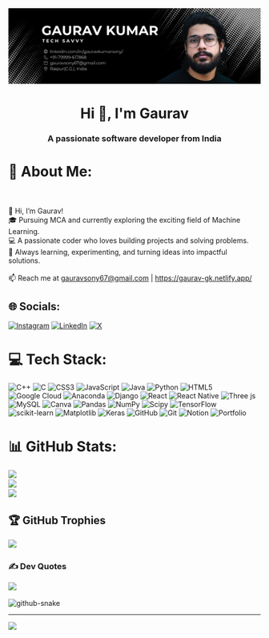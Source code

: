 <img src="banner.png" alt="Updated Image" />

<h1 align="center">Hi 👋, I'm Gaurav</h1>
<h3 align="center">A passionate software developer from India</h3>

 # 💫 About Me:
<br><br>👋 Hi, I’m Gaurav!<br>🎓 Pursuing MCA and currently exploring the exciting field of Machine Learning.<br>💻 A passionate coder who loves building projects and solving problems.<br>🌟 Always learning, experimenting, and turning ideas into impactful solutions.<br><br>📫 Reach me at gauravsony67@gmail.com | https://gaurav-gk.netlify.app/


## 🌐 Socials:
[![Instagram](https://img.shields.io/badge/Instagram-%23E4405F.svg?logo=Instagram&logoColor=white)](https://instagram.com/gauravs0ny) [![LinkedIn](https://img.shields.io/badge/LinkedIn-%230077B5.svg?logo=linkedin&logoColor=white)](https://linkedin.com/in/gauravkumarsony) [![X](https://img.shields.io/badge/X-black.svg?logo=X&logoColor=white)](https://x.com/gauravkumarsony) 

# 💻 Tech Stack:
![C++](https://img.shields.io/badge/c++-%2300599C.svg?style=for-the-badge&logo=c%2B%2B&logoColor=white) ![C](https://img.shields.io/badge/c-%2300599C.svg?style=for-the-badge&logo=c&logoColor=white) ![CSS3](https://img.shields.io/badge/css3-%231572B6.svg?style=for-the-badge&logo=css3&logoColor=white) ![JavaScript](https://img.shields.io/badge/javascript-%23323330.svg?style=for-the-badge&logo=javascript&logoColor=%23F7DF1E) ![Java](https://img.shields.io/badge/java-%23ED8B00.svg?style=for-the-badge&logo=openjdk&logoColor=white) ![Python](https://img.shields.io/badge/python-3670A0?style=for-the-badge&logo=python&logoColor=ffdd54) ![HTML5](https://img.shields.io/badge/html5-%23E34F26.svg?style=for-the-badge&logo=html5&logoColor=white) ![Google Cloud](https://img.shields.io/badge/GoogleCloud-%234285F4.svg?style=for-the-badge&logo=google-cloud&logoColor=white) ![Anaconda](https://img.shields.io/badge/Anaconda-%2344A833.svg?style=for-the-badge&logo=anaconda&logoColor=white) ![Django](https://img.shields.io/badge/django-%23092E20.svg?style=for-the-badge&logo=django&logoColor=white) ![React](https://img.shields.io/badge/react-%2320232a.svg?style=for-the-badge&logo=react&logoColor=%2361DAFB) ![React Native](https://img.shields.io/badge/react_native-%2320232a.svg?style=for-the-badge&logo=react&logoColor=%2361DAFB) ![Three js](https://img.shields.io/badge/threejs-black?style=for-the-badge&logo=three.js&logoColor=white) ![MySQL](https://img.shields.io/badge/mysql-4479A1.svg?style=for-the-badge&logo=mysql&logoColor=white) ![Canva](https://img.shields.io/badge/Canva-%2300C4CC.svg?style=for-the-badge&logo=Canva&logoColor=white) ![Pandas](https://img.shields.io/badge/pandas-%23150458.svg?style=for-the-badge&logo=pandas&logoColor=white) ![NumPy](https://img.shields.io/badge/numpy-%23013243.svg?style=for-the-badge&logo=numpy&logoColor=white) ![Scipy](https://img.shields.io/badge/SciPy-%230C55A5.svg?style=for-the-badge&logo=scipy&logoColor=%white) ![TensorFlow](https://img.shields.io/badge/TensorFlow-%23FF6F00.svg?style=for-the-badge&logo=TensorFlow&logoColor=white) ![scikit-learn](https://img.shields.io/badge/scikit--learn-%23F7931E.svg?style=for-the-badge&logo=scikit-learn&logoColor=white) ![Matplotlib](https://img.shields.io/badge/Matplotlib-%23ffffff.svg?style=for-the-badge&logo=Matplotlib&logoColor=black) ![Keras](https://img.shields.io/badge/Keras-%23D00000.svg?style=for-the-badge&logo=Keras&logoColor=white) ![GitHub](https://img.shields.io/badge/github-%23121011.svg?style=for-the-badge&logo=github&logoColor=white) ![Git](https://img.shields.io/badge/git-%23F05033.svg?style=for-the-badge&logo=git&logoColor=white) ![Notion](https://img.shields.io/badge/Notion-%23000000.svg?style=for-the-badge&logo=notion&logoColor=white) ![Portfolio](https://img.shields.io/badge/Portfolio-%23000000.svg?style=for-the-badge&logo=firefox&logoColor=#FF7139)
# 📊 GitHub Stats:
![](https://github-readme-stats.vercel.app/api?username=gauravkumarsony&theme=dark&hide_border=false&include_all_commits=false&count_private=true)<br/>
![](https://github-readme-streak-stats.herokuapp.com/?user=gauravkumarsony&theme=dark&hide_border=false)<br/>
![](https://github-readme-stats.vercel.app/api/top-langs/?username=gauravkumarsony&theme=dark&hide_border=false&include_all_commits=false&count_private=true&layout=compact)

## 🏆 GitHub Trophies
![](https://github-profile-trophy.vercel.app/?username=gauravkumarsony&theme=radical&no-frame=false&no-bg=true&margin-w=4)

### ✍️ Dev Quotes
![](https://quotes-github-readme.vercel.app/api?type=horizontal&theme=radical)

<picture>
  <source media="(prefers-color-scheme: dark)" srcset="https://raw.githubusercontent.com/gauravkumarsony/gauravkumarsony/output/github-snake-dark.svg" />
  <source media="(prefers-color-scheme: light)" srcset="https://raw.githubusercontent.com/gauravkumarsony/gauravkumarsony/output/github-snake.svg" />
  <img alt="github-snake" src="https://raw.githubusercontent.com/gauravkumarsony/gauravkumarsony/output/github-snake.svg" />
</picture>

---
[![](https://visitcount.itsvg.in/api?id=gauravkumarsony&icon=0&color=0)](https://visitcount.itsvg.in)

<!-- Proudly created with GPRM ( https://gprm.itsvg.in ) -->
